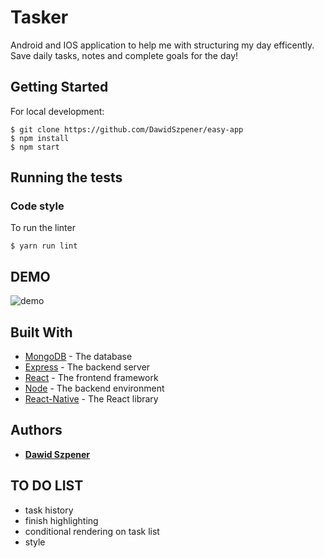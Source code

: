 # Tasker

Android and IOS application to help me with structuring my day efficently. Save daily tasks, notes and complete goals for the day!

## Getting Started

For local development:

```
$ git clone https://github.com/DawidSzpener/easy-app
$ npm install
$ npm start
```

## Running the tests

### Code style

To run the linter

```
$ yarn run lint
```

## DEMO

![demo](https://i.imgur.com/eZ6w0FT.gif)

## Built With

* [MongoDB](https://mongodb.com) - The database
* [Express](https://expressjs.com/) - The backend server
* [React](https://reactjs.org/) - The frontend framework
* [Node](https://nodejs.org/) - The backend environment
* [React-Native](https://reactnative.dev/) - The React library


## Authors

* **[Dawid Szpener](https://github.com/DawidSzpener)**

## TO DO LIST 

- task history
- finish highlighting
- conditional rendering on task list
- style
